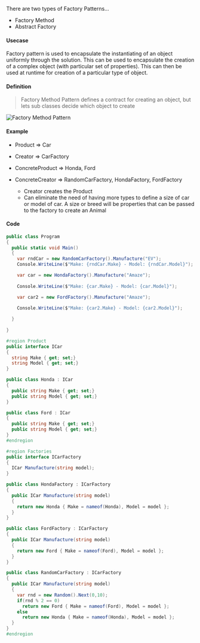 There are two types of Factory Patterns...
- Factory Method
- Abstract Factory

#### Usecase
Factory pattern is used to encapsulate the instantiating of an object uniformly through the solution.
This can be used to encapsulate the creation of a complex object (with particular set of properties). This can then be used at runtime for creation of a particular type of object.

#### Definition
> Factory Method Pattern defines a contract for creating an object, but lets sub classes decide which object to create

![Factory Method Pattern](https://upload.wikimedia.org/wikipedia/commons/4/43/W3sDesign_Factory_Method_Design_Pattern_UML.jpg "Factory Method Pattern")

#### Example
- Product => Car
- Creator => CarFactory
- ConcreteProduct => Honda, Ford
- ConcreteCreator => RandomCarFactory, HondaFactory, FordFactory

  - Creator creates the Product
  - Can eliminate the need of having more types to define a size of car or model of car. A size or breed will be properties that can be passed to the factory to create an Animal
  
#### Code
~~~csharp
public class Program
{
  public static void Main()
  {
    var rndCar = new RandomCarFactory().Manufacture("EV");
    Console.WriteLine($"Make: {rndCar.Make} - Model: {rndCar.Model}");

    var car = new HondaFactory().Manufacture("Amaze");
    
    Console.WriteLine($"Make: {car.Make} - Model: {car.Model}");

    var car2 = new FordFactory().Manufacture("Amaze");
    
    Console.WriteLine($"Make: {car2.Make} - Model: {car2.Model}");

  }
    
}

#region Product
public interface ICar
{
  string Make { get; set;}
  string Model { get; set;}
}

public class Honda : ICar
{
  public string Make { get; set;}
  public string Model { get; set;}
}

public class Ford : ICar
{
  public string Make { get; set;}
  public string Model { get; set;}
}
#endregion

#region Factories
public interface ICarFactory
{
  ICar Manufacture(string model);
}

public class HondaFactory : ICarFactory
{
  public ICar Manufacture(string model)
  {
    return new Honda { Make = nameof(Honda), Model = model };
  }
}

public class FordFactory : ICarFactory
{
  public ICar Manufacture(string model)
  {
    return new Ford { Make = nameof(Ford), Model = model };
  }
}

public class RandomCarFactory : ICarFactory
{
  public ICar Manufacture(string model)
  {
    var rnd = new Random().Next(0,10);
    if(rnd % 2 == 0)
      return new Ford { Make = nameof(Ford), Model = model };
    else
      return new Honda { Make = nameof(Honda), Model = model };
  }
}
#endregion
~~~
